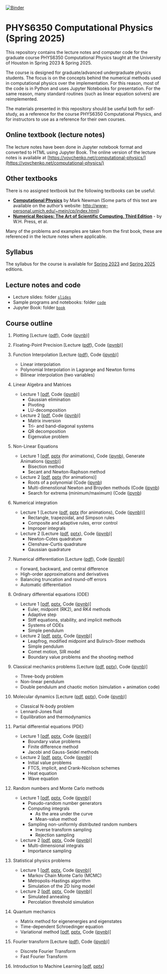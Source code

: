 [![Binder](https://mybinder.org/badge_logo.svg)](https://mybinder.org/v2/gh/vlvovch/PHYS6350-ComputationalPhysics/spring2025)

# PHYS6350 Computational Physics (Spring 2025)

This repository contains the lecture notes and computer code for the graduate course PHYS6350 Computational Physics taught at the University of Houston in Spring 2023 \& Spring 2025.

The course is designed for graduate/advanced undergraduate physics students.
The focus is on the concepts behind the numerical methods used in computational physics over the implementation. For this reason, most of the code is in Python and uses Jupyter Notebooks for presentation. 
For the same reason, many standard routines (such as linear equation solvers) are reimplemented.

The materials presented in this repository should be useful both for self-study, as a reference for the course PHYS6350 Computational Physics, and for instructors to use as a reference for their own courses.

## Online textbook (lecture notes)

The lecture notes have been done in Jupyter notebook format and converted to HTML using Jupyter Book. 
The online version of the lecture notes is available at [https://vovchenko.net/computational-physics/](https://vovchenko.net/computational-physics/)


## Other textbooks
There is no assigned textbook but the following textbooks can be useful:
- [**Computational Physics**](https://www.amazon.com/Computational-Physics-Mark-Newman/dp/1480145513) by Mark Newman (Some parts of this text are available on the author’s website: http://www-personal.umich.edu/~mejn/cp/index.html)
- [**Numerical Recipes: The Art of Scientific Computing, Third Edition**](https://www.amazon.com/Numerical-Recipes-3rd-Scientific-Computing/dp/0521880688/) -	 by W.H. Press, et al.

Many of the problems and examples are taken from the first book, these are referenced in the lecture notes where applicable.

## Syllabus

The syllabus for the course is available for [Spring 2023](syllabus/Syllabus_Phys6350_Spring2023.pdf) and [Spring 2025](syllabus/Syllabus_Phys6350_Spring2025.pdf) editions.

## Lecture notes and code

- Lecture slides: folder [``slides``](slides/)
- Sample programs and notebooks: folder  [``code``](code/)
- Jupyter Book: folder [``book``](book/)

## Course outline

1. Plotting [Lecture ([pdf](slides/Lecture2-Plotting-MachinePrecision.pdf)), Code ([ipynb](code/1_Plotting/1_Plotting.ipynb))]

2. Floating-Point Precision [Lecture ([pdf](slides/Lecture2-Plotting-MachinePrecision.pdf)), 
Code ([ipynb](code/2_FloatingPointPrecision/2_FloatingPointPrecision.ipynb))]

3. Function Interpolation [Lecture ([pdf](slides/Lecture3-Interpolation.pdf)), Code ([ipynb](code/3_Interpolation/3_Interpolation.ipynb))]
    - Linear interpolation
    - Polynomial Interpolation in Lagrange and Newton forms
    - Bilinear interpolation (two variables)

4. Linear Algebra and Matrices
    - Lecture 1 [[pdf](slides/Lecture4-LinearAlgebra.pdf), Code ([ipynb](code/4_LinearAlgebra/4_LinearAlgebra.ipynb))]
        - Gaussian elimination
        - Pivoting
        - LU-decomposition
    - Lecture 2 [[pdf](slides/Lecture5-LinearAlgebra-2.pdf), Code ([ipynb](code/4_LinearAlgebra/4_LinearAlgebra.ipynb))]
        - Matrix inversion
        - Tri- and band-diagonal systems
        - QR decomposition
        - Eigenvalue problem

5. Non-Linear Equations
    - Lecture 1 [[pdf](slides/Lecture6-NonlinearEquations.pdf), [pptx](slides/Lecture6-NonlinearEquations.pptx) (for animations), Code ([ipynb](code/5_NonlinearEquations/5_NonlinearEquations.ipynb)), Generate Animations ([ipynb](code/5_NonlinearEquations/5_NonlinearEquations-Animation.ipynb))]
        - Bisection method
        - Secant and Newton-Raphson method
    - Lecture 2 [[pdf](slides/Lecture7-NonlinearEquations-2.pdf), [pptx](slides/Lecture7-NonlinearEquations-2.pptx) (for animations)]
        - Roots of a polynomial (Code ([ipynb](code/5_NonlinearEquations/5b_PolynomialRoots.ipynb))
        - Multi-dimenstional Newton and Broyden methods (Code ([ipynb](code/5_NonlinearEquations/5c_NonlinearEquationsMulti.ipynb))
        - Search for extrema (minimum/maximum) (Code ([ipynb](code/5_NonlinearEquations/5d_SearchForExtrema.ipynb))

6. Numerical integration
    - Lecture 1 [Lecture ([pdf](slides/Lecture8-NumericalIntegration.pdf), [pptx](slides/Lecture8-NumericalIntegration.pptx) (for animations), Code ([ipynb](code/6_NumericalIntegration/6_NumericalIntegration.ipynb)))]
        - Rectangle, trapezoidal, and Simpson rules
        - Composite and adaptive rules, error control
        - Improper integrals
    - Lecture 2 [Lecture ([pdf](slides/Lecture9-NumericalIntegration-2.pdf), [pptx](slides/Lecture9-NumericalIntegration-2.pptx)), Code ([ipynb](code/6_NumericalIntegration/6b_QuadraturesHighOrder.ipynb))]
        - Newton-Cotes quadrature
        - Clenshaw-Curtis quadrature
        - Gaussian quadrature

7. Numerical differentiation [Lecture ([pdf](slides/Lecture10-NumericalDifferentiation.pdf)), Code ([ipynb](code/7_NumericalDerivatives/7_NumericalDerivatives.ipynb))]
    - Forward, backward, and central difference
    - High-order approximations and derivatives
    - Balancing truncation and round-off errors
    - Automatic differentiation


8. Ordinary differential equations (ODE)
    - Lecture 1 [[pdf](slides/Lecture11-OrdinaryDifferentialEquations.pdf), [pptx](slides/Lecture11-OrdinaryDifferentialEquations.pptx), Code ([ipynb](code/8_OrdinaryDifferentialEquations/8_ODE.ipynb))]
        - Euler, midpoint (RK2), and RK4 methods
        - Adaptive step
        - Stiff equations, stability, and implicit methods
        - Systems of ODEs
        - Simple pendulum
     - Lecture 2 [[pdf](slides/Lecture12-OrdinaryDifferentialEquations-2.pdf), [pptx](slides/Lecture12-OrdinaryDifferentialEquations-2.pptx), Code ([ipynb](code/8_OrdinaryDifferentialEquations/8_ODE.ipynb))]
        - Leapfrog, modified midpoint and Bulirsch-Stoer methods
        - Simple pendulum
        - Comet motion, SIR model
        - Boundary value problems and the shooting method

9. Classical mechanics problems [Lecture ([pdf](slides/Lecture13-ClassicalMechanicsProblems.pdf), [pptx](slides/Lecture13-ClassicalMechanicsProblems.pptx)), Code ([ipynb](code/8_OrdinaryDifferentialEquations/8b_ClassicalMechanics.ipynb))]
    - Three-body problem
    - Non-linear pendulum
    - Double pendulum and chaotic motion (simulation + animation code)

10. Molecular dynamics [Lecture ([pdf](slides/Lecture14-MolecularDynamics.pdf), [pptx](slides/Lecture14-MolecularDynamics.pptx)), Code ([ipynb](code/9_MolecularDynamics/9_MolecularDynamics.ipynb))]
    - Classical N-body problem
    - Lennard-Jones fluid
    - Equilibration and thermodynamics


11. Partial differential equations (PDE)
    - Lecture 1 [[pdf](slides/Lecture15-PartialDifferentialEquations.pdf), [pptx](slides/Lecture15-PartialDifferentialEquations.pptx), Code ([ipynb](code/10_PDE/10_PDE.ipynb))]
        - Boundary value problems
        - Finite difference method
        - Jacobi and Gauss-Seidel methods
    - Lecture 2 [[pdf](slides/Lecture16-PartialDifferentialEquations-2.pdf), [pptx](slides/Lecture16-PartialDifferentialEquations-2.pptx), Code ([ipynb](code/10_PDE/10_PDE.ipynb))]
        - Initial value problems
        - FTCS, implicit, and Crank-Nicolson schemes
        - Heat equation 
        - Wave equation

12. Random numbers and Monte Carlo methods
    - Lecture 1 [[pdf](slides/Lecture17-RandomNumbers.pdf), [pptx](slides/Lecture17-RandomNumbers.pptx), Code ([ipynb](code/11_RandomNumbers/11_RandomNumbers.ipynb))]
        - Pseudo-random number generators
        - Computing integrals
            - As the area under the curve
            - Mean-value method
        - Sampling non-uniformly distributed random numbers
            - Inverse transform sampling
            - Rejection sampling
    - Lecture 2 [[pdf](slides/Lecture18-RandomNumbers-2.pdf), [pptx](slides/Lecture18-RandomNumbers-2.pptx), Code ([ipynb](code/11_RandomNumbers/11_RandomNumbers.ipynb))]
        - Multi-dimensional integrals
        - Importance sampling

13. Statistical physics problems
    - Lecture 1 [[pdf](slides/Lecture19-StatisticalPhysics.pdf), [pptx](slides/Lecture19-StatisticalPhysics.pptx), Code ([ipynb](code/12_StatisticalPhysics/12_StatisticalPhysics.ipynb))]
        - Markov Chain Monte Carlo (MCMC)
        - Metropolis-Hastings algorithm
        - Simulation of the 2D Ising model
    - Lecture 2 [[pdf](slides/Lecture20-StatisticalPhysics-2.pdf), [pptx](slides/Lecture20-StatisticalPhysics-2.pptx), Code ([ipynb](code/12_StatisticalPhysics/12_StatisticalPhysics-2.ipynb))]
        - Simulated annealing
        - Percolation threshold simulation

14. Quantum mechanics
    - Matrix method for eigenenergies and eigenstates
    - Time-dependent Schroedinger equation
    - Variational method
    [[pdf](slides/Lecture21-QuantumMechanics.pdf), [pptx](slides/Lecture21-QuantumMechanics.pptx), Code ([ipynb](code/13_QuantumMechanics/13_QuantumMechanics.ipynb))]

15. Fourier transform [Lecture ([pdf](slides/Lecture22-Fourier.pdf)), Code ([ipynb](code/14_FFT/14_FFT.ipynb))]
    - Discrete Fourier Transform
    - Fast Fourier Transform

16. Introduction to Machine Learning
    [[pdf](slides/SpecialLecture-MLIntro.pdf), [pptx](slides/SpecialLecture-MLIntro.pptx)]
